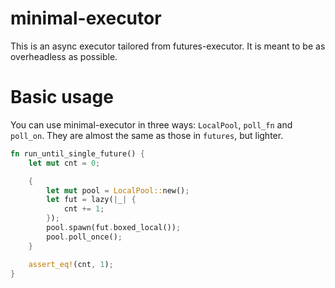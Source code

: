 # minimal-executor
This is an async executor tailored from futures-executor. It is meant to be as overheadless as possible.

# Basic usage
You can use minimal-executor in three ways:
`LocalPool`, `poll_fn` and `poll_on`. They are almost the same as those in `futures`, but lighter.
```rust
fn run_until_single_future() {
    let mut cnt = 0;

    {
        let mut pool = LocalPool::new();
        let fut = lazy(|_| {
            cnt += 1;
        });
        pool.spawn(fut.boxed_local());
        pool.poll_once();
    }

    assert_eq!(cnt, 1);
}

```